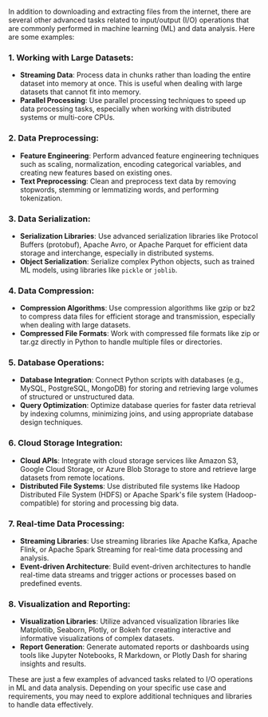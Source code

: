 In addition to downloading and extracting files from the internet, there are several other advanced tasks related to input/output (I/O) operations that are commonly performed in machine learning (ML) and data analysis. Here are some examples:

### 1. Working with Large Datasets:
- **Streaming Data**: Process data in chunks rather than loading the entire dataset into memory at once. This is useful when dealing with large datasets that cannot fit into memory.
- **Parallel Processing**: Use parallel processing techniques to speed up data processing tasks, especially when working with distributed systems or multi-core CPUs.

### 2. Data Preprocessing:
- **Feature Engineering**: Perform advanced feature engineering techniques such as scaling, normalization, encoding categorical variables, and creating new features based on existing ones.
- **Text Preprocessing**: Clean and preprocess text data by removing stopwords, stemming or lemmatizing words, and performing tokenization.

### 3. Data Serialization:
- **Serialization Libraries**: Use advanced serialization libraries like Protocol Buffers (protobuf), Apache Avro, or Apache Parquet for efficient data storage and interchange, especially in distributed systems.
- **Object Serialization**: Serialize complex Python objects, such as trained ML models, using libraries like `pickle` or `joblib`.

### 4. Data Compression:
- **Compression Algorithms**: Use compression algorithms like gzip or bz2 to compress data files for efficient storage and transmission, especially when dealing with large datasets.
- **Compressed File Formats**: Work with compressed file formats like zip or tar.gz directly in Python to handle multiple files or directories.

### 5. Database Operations:
- **Database Integration**: Connect Python scripts with databases (e.g., MySQL, PostgreSQL, MongoDB) for storing and retrieving large volumes of structured or unstructured data.
- **Query Optimization**: Optimize database queries for faster data retrieval by indexing columns, minimizing joins, and using appropriate database design techniques.

### 6. Cloud Storage Integration:
- **Cloud APIs**: Integrate with cloud storage services like Amazon S3, Google Cloud Storage, or Azure Blob Storage to store and retrieve large datasets from remote locations.
- **Distributed File Systems**: Use distributed file systems like Hadoop Distributed File System (HDFS) or Apache Spark's file system (Hadoop-compatible) for storing and processing big data.

### 7. Real-time Data Processing:
- **Streaming Libraries**: Use streaming libraries like Apache Kafka, Apache Flink, or Apache Spark Streaming for real-time data processing and analysis.
- **Event-driven Architecture**: Build event-driven architectures to handle real-time data streams and trigger actions or processes based on predefined events.

### 8. Visualization and Reporting:
- **Visualization Libraries**: Utilize advanced visualization libraries like Matplotlib, Seaborn, Plotly, or Bokeh for creating interactive and informative visualizations of complex datasets.
- **Report Generation**: Generate automated reports or dashboards using tools like Jupyter Notebooks, R Markdown, or Plotly Dash for sharing insights and results.

These are just a few examples of advanced tasks related to I/O operations in ML and data analysis. Depending on your specific use case and requirements, you may need to explore additional techniques and libraries to handle data effectively.